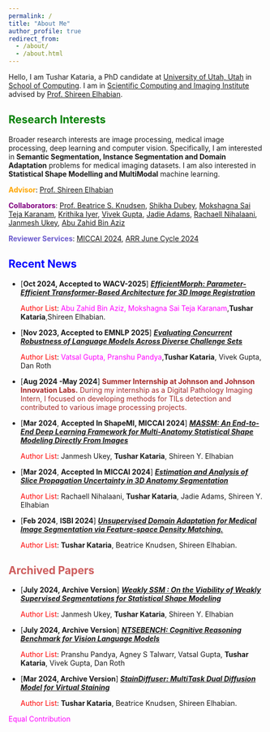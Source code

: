 ```yaml
---
permalink: /
title: "About Me"
author_profile: true
redirect_from: 
  - /about/
  - /about.html
---
```



Hello, I am Tushar Kataria, a PhD candidate at [University of Utah, Utah](https://www.utah.edu/) in [School of Computing](https://www.cs.utah.edu/). I am in [Scientific Computing and Imaging Institute](https://www.sci.utah.edu/) advised by [Prof. Shireen Elhabian](https://www.sci.utah.edu/~shireen/).

<span style="color:green;">Research Interests</span>
------
Broader research interests are image processing, medical image processing, deep learning and computer vision. Specifically, I am interested in **Semantic Segmentation, Instance Segmentation and Domain Adaptation** problems for medical imaging datasets. I am also interested in **Statistical Shape Modelling and MultiModal** machine learning.

<span style="color:orange;">**Advisor**</span>: [Prof. Shireen Elhabian](https://www.sci.utah.edu/~shireen/)

<span style="color:purple;">**Collaborators**</span>: [Prof. Beatrice S. Knudsen](https://healthcare.utah.edu/fad/mddetail.php?physicianID=u6028236#tabAcademic), [Shikha Dubey](https://sites.google.com/view/shikha-dubey/), [Mokshagna Sai Teja Karanam](https://www.linkedin.com/in/mokshagna-sai-teja-karanam-372022169/), [Krithika Iyer](https://www.linkedin.com/in/iyerkrithika21/), [Vivek Gupta](https://vgupta123.github.io/), [Jadie Adams](http://www.sci.utah.edu/~jadie/), [Rachaell Nihalaani](https://www.linkedin.com/in/rachaell-nihalaani/), [Janmesh Ukey](https://www.linkedin.com/in/janmesh-ukey/), [Abu Zahid Bin Aziz](https://www.researchgate.net/profile/Abu-Zahid-Bin-Aziz) 

<span style="color:SlateBlue;">**Reviewer Services**</span>: [MICCAI 2024](https://conferences.miccai.org/2024/en/), [ARR June Cycle 2024](https://openreview.net/group?id=aclweb.org/ACL/ARR/2024/June)

<span style="color:blue;">Recent News</span>
------
- [**Oct 2024, Accepted to WACV-2025**] [***EfficientMorph: Parameter-Efficient Transformer-Based Architecture for 3D Image Registration***](https://arxiv.org/abs/2403.11026)

	<span style="color:red;">Author List</span>: <span style="color:magenta;">Abu Zahid Bin Aziz, Mokshagna Sai Teja Karanam</span>,**Tushar Kataria**,Shireen  Elhabian.

- [**Nov 2023, Accepted to EMNLP 2025**] [***Evaluating Concurrent Robustness of Language Models Across Diverse Challenge Sets***](https://aclanthology.org/2024.emnlp-main.1237/)

	<span style="color:red;">Author List</span>: <span style="color:magenta;">Vatsal Gupta, Pranshu Pandya</span>,**Tushar Kataria**, Vivek Gupta, Dan Roth

- [**Aug 2024 -May 2024**] <span style="color:brown;"> **Summer Internship at Johnson and Johnson Innovation Labs.** During my internship as a Digital Pathology Imaging Intern, I focused on developing methods for TILs detection and contributed to various image processing projects. </span>

- [**Mar 2024**, **Accepted In ShapeMI, MICCAI 2024**] [***MASSM: An End-to-End Deep Learning Framework for Multi-Anatomy Statistical Shape Modeling Directly From Images***](https://arxiv.org/abs/2403.11008) 
	
	<span style="color:red;">Author List</span>: Janmesh Ukey, **Tushar Kataria**, Shireen Y. Elhabian

- [**Mar 2024**, **Accepted In MICCAI 2024**] [***Estimation and Analysis of Slice Propagation Uncertainty in 3D Anatomy Segmentation***](https://arxiv.org/abs/2403.12290)

	<span style="color:red;">Author List</span>: Rachaell Nihalaani, **Tushar Kataria**, Jadie Adams, Shireen Y. Elhabian

- [**Feb 2024**, **ISBI 2024**] [***Unsupervised Domain Adaptation for Medical Image Segmentation via Feature-space Density Matching.***](https://ieeexplore.ieee.org/abstract/document/10635646)

	<span style="color:red;">Author List</span>: **Tushar Kataria**, Beatrice Knudsen, Shireen  Elhabian.

<span style="color:IndianRed;">Archived Papers</span>
------

- [**July 2024, Archive Version**] [***Weakly SSM : On the Viability of Weakly Supervised Segmentations for Statistical Shape Modeling***](https://arxiv.org/abs/2407.15260)

	<span style="color:red;">Author List</span>: Janmesh Ukey, **Tushar Kataria**, Shireen Y. Elhabian

- [**July 2024, Archive Version**] [***NTSEBENCH: Cognitive Reasoning Benchmark for Vision Language Models***](https://arxiv.org/abs/2407.10380)

	<span style="color:red;">Author List</span>: Pranshu Pandya, Agney S Talwarr, Vatsal Gupta, **Tushar Kataria**, Vivek Gupta, Dan Roth

- [**Mar 2024, Archive Version**] [***StainDiffuser: MultiTask Dual Diffusion Model for Virtual Staining***](https://arxiv.org/abs/2403.11340)

	<span style="color:red;">Author List</span>: **Tushar Kataria**, Beatrice Knudsen, Shireen  Elhabian.




<span style="color:magenta;">Equal Contribution</span>

